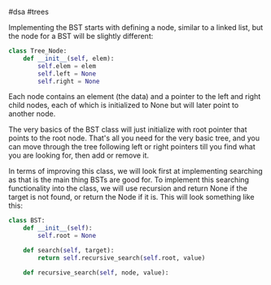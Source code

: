 #dsa #trees

Implementing the BST starts with defining a node, similar to a linked list, but the node for a BST will be slightly different:
```python
class Tree_Node:
	def __init__(self, elem):
		self.elem = elem
		self.left = None
		self.right = None
```
Each node contains an element (the data) and a pointer to the left and right child nodes, each of which is initialized to None but will later point to another node.

The very basics of the BST class will just initialize with root pointer that points to the root node. That's all you need for the very basic tree, and you can move through the tree following left or right pointers till you find what you are looking for, then add or remove it.

In terms of improving this class, we will look first at implementing searching as that is the main thing BSTs are good for. To implement this searching functionality into the class, we will use recursion and return None if the target is not found, or return the Node if it is. This will look something like this:
```python
class BST:
	def __init__(self):
		self.root = None

	def search(self, target):
		return self.recursive_search(self.root, value)

	def recursive_search(self, node, value):
		
```
